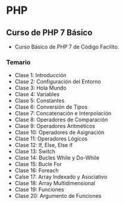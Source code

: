 # PHP
## Curso de PHP 7 Básico
- Curso Básico de PHP 7 de Código Facilito.
### Temario
- Clase 1: Introducción
- Clase 2: Configuración del Entorno
- Clase 3: Hola Mundo
- Clase 4: Variables
- Clase 5: Constantes
- Clase 6: Conversión de Tipos
- Clase 7: Concatenación e Interpolación
- Clase 8: Operadores de Comparación
- Clase 9: Operadores Aritméticos
- Clase 10: Operadores de Asignación
- Clase 11: Operadores Lógicos
- Clase 12: If, Else, Else if
- Clase 13: Switch
- Clase 14: Bucles While y Do-While
- Clase 15: Bucle For
- Clase 16: Foreach
- Calse 17: Array Indexado y Asociativo
- Clase 18: Array Multidimensional
- Clase 19: Funciones
- Clase 20: Argumento de Funciones
